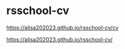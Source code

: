 # rsschool-cv

https://alisa202023.github.io/rsschool-cv/cv

https://alisa202023.github.io/rsschool-cv/

